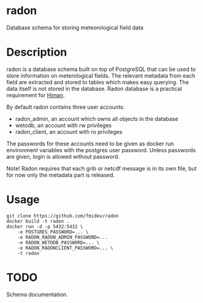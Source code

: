 # radon
Database schema for storing meteorological field data

# Description

radon is a database schema built on top of PostgreSQL that can be used to store information on meterological fields. The relevant metadata from each field are extracted and stored to tables which makes easy querying. The data itself is not stored in the database. Radon database is a practical requirement for [Himan](https://github.com/fmidev/himan).

By default radon contains three user accounts:

* radon_admin, an account which owns all objects in the database
* wetodb, an account with rw privileges
* radon_client, an account with ro privileges

The passwords for these accounts need to be given as docker run environment variables with the postgres user password. Unless passwords are given, login is allowed without password.

Note! Radon requires that each grib or netcdf message is in its own file, but for now only the metadata part is released.

# Usage

```
git clone https://github.com/fmidev/radon
docker build -t radon .
docker run -d -p 5432:5432 \
	-e POSTGRES_PASSWORD=... \
	-e RADON_RADON_ADMIN_PASSWORD=...
	-e RADON_WETODB_PASSWORD=... \
	-e RADON_RADONCLIENT_PASSWORD=... \
	-t radon
```

# TODO

Schema documentation.
